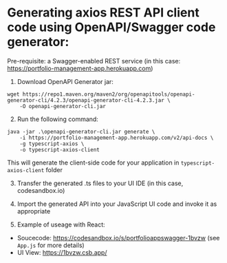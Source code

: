# Generating axios REST API client code using OpenAPI/Swagger code generator:

Pre-requisite: a Swagger-enabled REST service (in this case: https://portfolio-management-app.herokuapp.com)

1) Download OpenAPI Generator jar:
```
wget https://repo1.maven.org/maven2/org/openapitools/openapi-generator-cli/4.2.3/openapi-generator-cli-4.2.3.jar \
    -O openapi-generator-cli.jar
```
2) Run the following command:
```
java -jar .\openapi-generator-cli.jar generate \
    -i https://portfolio-management-app.herokuapp.com/v2/api-docs \
    -g typescript-axios \
    -o typescript-axios-client
```
This will generate the client-side code for your application in `typescript-axios-client` folder

3) Transfer the generated .ts files to your UI IDE (in this case, codesandbox.io)

4) Import the generated API into your JavaScript UI code and invoke it as appropriate

5) Example of useage with React: 
* Soucecode: https://codesandbox.io/s/portfolioappswagger-1bvzw (see `App.js` for more details)
* UI View: https://1bvzw.csb.app/

